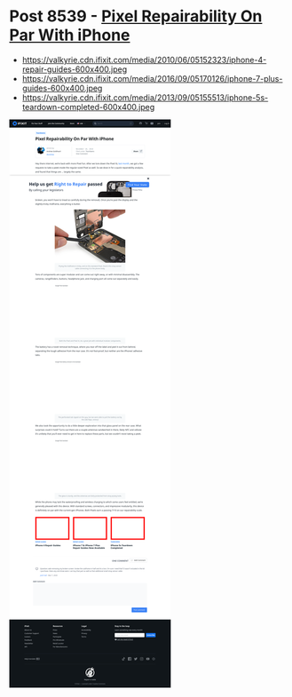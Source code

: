# Post 8539 - [Pixel Repairability On Par With iPhone](https://www.ifixit.com/News/8539/pixel-repair-phone)

- https://valkyrie.cdn.ifixit.com/media/2010/06/05152323/iphone-4-repair-guides-600x400.jpeg
- https://valkyrie.cdn.ifixit.com/media/2016/09/05170126/iphone-7-plus-guides-600x400.jpeg
- https://valkyrie.cdn.ifixit.com/media/2013/09/05155513/iphone-5s-teardown-completed-600x400.jpeg

![screencap](screenshots/3ea09928-34b7-4b32-9b8b-3d8a09a4a0f9.png)
